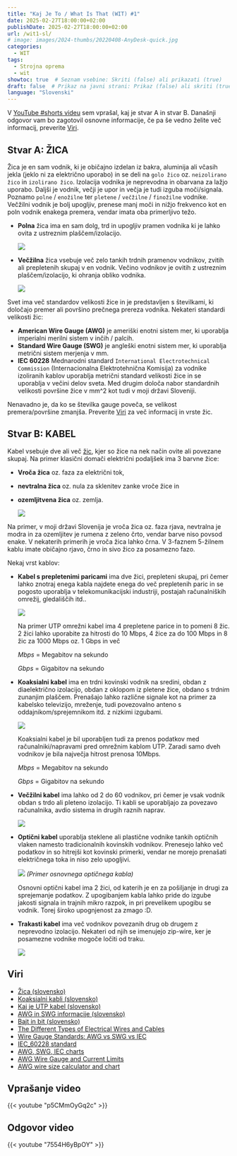 ```yaml
---
title: "Kaj Je To / What Is That (WIT) #1"
date: 2025-02-27T18:00:00+02:00
publishDate: 2025-02-27T18:00:00+02:00
url: /wit1-sl/
# image: images/2024-thumbs/20220408-AnyDesk-quick.jpg
categories: 
  - WIT
tags: 
  - Strojna oprema
  - wit
showtoc: true  # Seznam vsebine: Skriti (false) ali prikazati (true)
draft: false  # Prikaz na javni strani: Prikaz (false) ali skriti (true)
language: "Slovenski"
---
```


V [YouTube #shorts videu](#videa---vprašanje-in-odgovor "Kliknite/tapnite za skok na razdelek: Videja - vprašanje in odgovor!") sem vprašal, kaj je stvar A in stvar B. Današnji odgovor vam bo zagotovil osnovne informacije, če pa še vedno želite več informacij, preverite [Viri](#viri "Kliknite/tapnite za skok na razdelek: Viri!").

## Stvar A: ŽICA

Žica je en sam vodnik, ki je običajno izdelan iz bakra, aluminija ali včasih jekla (jeklo ni za električno uporabo) in se deli na `golo žico` oz. `neizolirano žico` in `izolirano žico`. Izolacija vodnika je neprevodna in obarvana za lažjo uporabo. Daljši je vodnik, večji je upor in večja je tudi izguba moči/signala. Poznamo `polne` / `enožilne` ter `pletene` / `večžilne` / `finožilne` vodnike. Večžilni vodnik je bolj upogljiv, prenese manj moči in nižjo frekvenco kot en poln vodnik enakega premera, vendar imata oba primerljivo težo. 

- **Polna** žica ima en sam dolg, trd in upogljiv pramen vodnika ki je lahko ovita z ustreznim plaščem/izolacijo.

  ![](/images/WIT1/Wire_solid.jpg)
- **Večžilna** žica vsebuje več zelo tankih trdnih pramenov vodnikov, zvitih ali prepletenih skupaj v en vodnik. Večino vodnikov je ovitih z ustreznim plaščem/izolacijo, ki ohranja obliko vodnika.

  ![](/images/WIT1/Wire_stranded.jpg)

Svet ima več standardov velikosti žice in je predstavljen s številkami, ki določajo premer ali površino prečnega prereza vodnika. Nekateri standardi velikosti žic:

- **American Wire Gauge (AWG)** je ameriški enotni sistem mer, ki uporablja imperialni merilni sistem v inčih / palcih.
- **Standard Wire Gauge (SWG)** je angleški enotni sistem mer, ki uporablja metrični sistem merjenja v mm.
- **IEC 60228** Mednarodni standard `International Electrotechnical Commission` (Internacionalna Elektrotehnična Komisija) za vodnike izoliranih kablov uporablja metrični standard velikosti žice in se uporablja v večini delov sveta. Med drugim določa nabor standardnih velikosti površine žice v mm^2 kot tudi v moji državi Sloveniji.

Nenavadno je, da ko se številka gauge poveča, se velikost premera/površine zmanjša. Preverite [Viri](#viri "Kliknite/tapnite za skok na razdelek Viri!") za več informacij in vrste žic.

## Stvar B: KABEL

Kabel vsebuje dve ali več [žic](#stvar-a-žica "Kliknite/tapnite za skok na razdelek: Stvar A: ŽICA!"), kjer so žice na nek način ovite ali povezane skupaj. Na primer klasični domači električni podaljšek ima 3 barvne žice:

- **Vroča žica** oz. faza za električni tok,
- **nevtralna žica** oz. nula za sklenitev zanke vroče žice in
- **ozemljitvena žica** oz. zemlja.

  ![](/images/WIT1/Cable_multi-wire.jpg)

Na primer, v moji državi Slovenija je vroča žica oz. faza rjava, nevtralna je modra in za ozemljitev je rumena z zeleno črto, vendar barve niso povsod enake. V nekaterih primerih je vroča žica lahko črna. V 3-faznem 5-žilnem kablu imate običajno rjavo, črno in sivo žico za posamezno fazo.

Nekaj ​​vrst kablov:

- **Kabel s prepletenimi paricami** ima dve žici, prepleteni skupaj, pri čemer lahko znotraj enega kabla najdete enega do več prepletenih paric in se pogosto uporablja v telekomunikacijski industriji, postajah računalniških omrežij, gledališčih itd..
  
   ![](/images/WIT1/Cable_twisted_pair.jpg)

  Na primer UTP omrežni kabel ima 4 prepletene parice in to pomeni 8 žic. 2 žici lahko uporabite za hitrosti do 10 Mbps, 4 žice za do 100 Mbps in 8 žic za 1000 Mbps oz. 1 Gbps in več
  
  *Mbps* = Megabitov na sekundo
  
  *Gbps* = Gigabitov na sekundo
- **Koaksialni kabel** ima en trdni kovinski vodnik na sredini, obdan z diaelektrično izolacijo, obdan z oklopom iz pletene žice, obdano s trdnim zunanjim plaščem. Prenašajo lahko različne signale kot na primer za kabelsko televizijo, mreženje, tudi povezovalno anteno s oddajnikom/sprejemnikom itd. z nizkimi izgubami.
  
  ![](/images/WIT1/Sl_Koaksialni_kabl.jpg)

  Koaksialni kabel je bil uporabljen tudi za prenos podatkov med računalniki/napravami pred omrežnim kablom UTP. Zaradi samo dveh vodnikov je bila največja hitrost prenosa 10Mbps.
  
  *Mbps* = Megabitov na sekundo
  
  *Gbps* = Gigabitov na sekundo
- **Večžilni kabel** ima lahko od 2 do 60 vodnikov, pri čemer je vsak vodnik obdan s trdo ali pleteno izolacijo. Ti kabli se uporabljajo za povezavo računalnika, avdio sistema in drugih raznih naprav.
  
  ![](/images/WIT1/Cable_multi-wire.jpg)
- **Optični kabel** uporablja steklene ali plastične vodnike tankih optičnih vlaken namesto tradicionalnih kovinskih vodnikov. Prenesejo lahko več podatkov in so hitrejši kot kovinski primerki, vendar ne morejo prenašati električnega toka in niso zelo upogljivi.
  
  ![](/images/WIT1/Sl_Basic_fiber_optic_cable_construction.jpg)
  *(Primer osnovnega optičnega kabla)*

  Osnovni optični kabel ima 2 žici, od katerih je en za pošiljanje in drugi za sprejemanje podatkov. Z upogibanjem kabla lahko pride do izgube jakosti signala in trajnih mikro razpok, in pri prevelikem upogibu se vodnik. Torej široko upognjenost za zmago :D.
- **Trakasti kabel** ima več vodnikov povezanih drug ob drugem z neprevodno izolacijo. Nekateri od njih se imenujejo zip-wire, ker je posamezne vodnike mogoče ločiti od traku.
  
  ![](/images/WIT1/Wire_braided.jpeg)

## Viri

- [Žica (slovensko)](https://sl.wikipedia.org/wiki/%C5%BDica "Kliknite/tapnize za obisk strani!")
- [Koaksialni kabli (slovensko)](https://www.s-sers.mb.edus.si/gradiva/w3/omrezja/12_mediji/koaksialni.html "Kliknite/tapnize za obisk strani!")
- [Kaj je UTP kabel (slovensko)](https://www.elektrospoji.si/info-tocka/produktne-novice/industrijska-komunikacija1/kaj-je-utp-kabel-kaksne-vrste-utp-kablov-poznamo-in-kaksne-so-pravilne-vezave "Kliknite/tapnize za obisk strani!")
- [AWG in SWG informacije (slovensko)](https://shopdelta.eu/vrednost-awg_l21_aid938.html "Kliknite/tapnize za obisk strani!")
- [Bajt in bit (slovensko)](https://sl.wikipedia.org/wiki/Bajt "Kliknite/tapnize za obisk strani!")
- [The Different Types of Electrical Wires and Cables](https://www.jameco.com/Jameco/workshop/Howitworks/different-types-of-electrical-wire-and-cable.html "Kliknite/tapnize za obisk strani!")
- [Wire Gauge Standards: AWG vs SWG vs IEC](https://jemelectronics.com/how-wire-gauge-sizes-work/ "Kliknite/tapnize za obisk strani!")
- [IEC_60228 standard](https://en.wikipedia.org/wiki/IEC_60228 "Kliknite/tapnize za obisk strani!")
- [AWG, SWG, IEC charts](https://www.codeready.org/guides/wire-gauge-chart/ "Kliknite/tapnize za obisk strani!")
- [AWG Wire Gauge and Current Limits](https://www.powerstream.com/Wire_Size.htm "Kliknite/tapnize za obisk strani!")
- [AWG wire size calculator and chart](https://www.rapidtables.com/calc/wire/wire-gauge-chart.html#chart "Kliknite/tapnize za obisk strani!")

## Vprašanje video
{{< youtube "p5CMmOyGq2c" >}}

## Odgovor video
{{< youtube "7554H6yBpOY" >}}